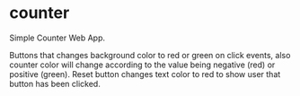 # counter
Simple Counter Web App.

Buttons that changes background color to red or green on click events, also counter color will change according to the value being negative (red) or positive (green).
Reset button changes text color to red to show user that button has been clicked.

